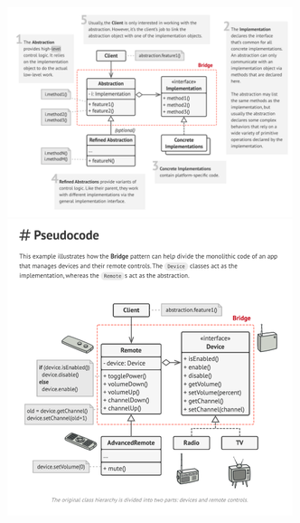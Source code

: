 <img src="./images/bridge.png" alt="drawing" width="800"/>
<img src="./images/pseudo-code.png" alt="drawing" width="800"/>